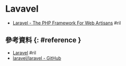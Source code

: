 # Lavavel

  - [Laravel \- The PHP Framework For Web Artisans](https://laravel.com/) #ril

## 參考資料 {: #reference }

  - [Laravel](https://laravel.com/) #ril
  - [laravel/laravel - GitHub](https://github.com/laravel/laravel)

